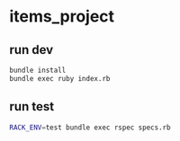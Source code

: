 # items_project

## run dev
```bash
bundle install
bundle exec ruby index.rb
```

## run test
```bash
RACK_ENV=test bundle exec rspec specs.rb
```
